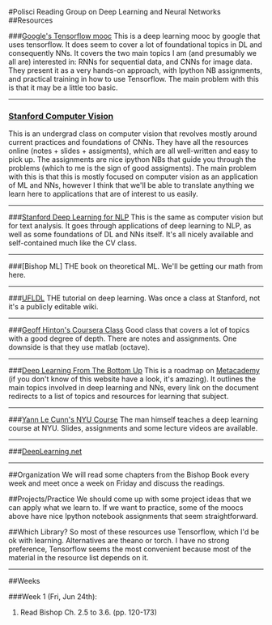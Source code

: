 #Polisci Reading Group on Deep Learning and Neural Networks
##Resources

###[Google's Tensorflow mooc](https://classroom.udacity.com/courses/ud730/lessons/6370362152/concepts/63798118150923)
This is a deep learning mooc by google that uses tensorflow. It does seem to cover a lot of foundational topics in DL and consequently NNs. It covers the two main topics I am (and presumably we all are) interested in: RNNs for sequential data, and CNNs for image data. They present it as a very hands-on approach, with Ipython NB assignments, and practical training in how to use Tensorflow. 
The main problem with this is that it may be a little too basic. 

***

### [Stanford Computer Vision ](http://cs231n.stanford.edu/syllabus.html)
This is an undergrad class on computer vision that revolves mostly around current practices and foundations of CNNs. They have all the resources online (notes + slides + assigments), which are all well-written and easy to pick up. The assignments are nice ipython NBs that guide you through the problems (which to me is the sign of good assigments).
The main problem with this is that this is mostly focused on computer vision as an application of ML and NNs, however I think that we'll be able to translate anything we learn here to applications that are of interest to us easily.

***

###[Stanford  Deep Learning for NLP](http://cs224d.stanford.edu/index.html)
This is the same as computer vision but for text analysis. It goes through applications of deep learning to NLP, as well as some foundations of DL  and NNs itself. It's all nicely available and self-contained much like the CV class. 

***

###[Bishop ML]
THE book on theoretical ML. We'll be getting our math from here. 

***

###[UFLDL](http://ufldl.stanford.edu/wiki/index.php/UFLDL_Tutorial)
THE tutorial on deep learning. Was once a class at Stanford, not it's a publicly editable wiki. 


***

###[Geoff Hinton's Coursera Class](https://class.coursera.org/neuralnets-2012-001)
Good class that covers a lot of topics with a good degree of depth. There are notes and assignments.  One downside is that they use matlab (octave).

***

###[Deep Learning From The Bottom Up](http://www.metacademy.org/roadmaps/rgrosse/deep_learning)
This is a roadmap on [Metacademy](http://www.metacademy.org/) (if you don't know of this website have a look, it's amazing). It outlines the main topics involved in deep learning and NNs, every link on the document redirects to a list of topics and resources for learning that subject. 

***

###[Yann Le Cunn's NYU Course](http://cilvr.cs.nyu.edu/doku.php?id=deeplearning:slides:start#week_1)
The man himself teaches a deep learning course at NYU. Slides, assignments and some lecture videos are available. 

***

###[DeepLearning.net](http://deeplearning.net/tutorial/)

***
	
##Organization
We will read some chapters from the Bishop Book every week and meet once a week on Friday and discuss the readings.

##Projects/Practice
We should come up with some project ideas that we can apply what we learn to.  If we want to practice, some of the moocs above have nice Ipython notebook assignments that seem straightforward. 

##Which Library?
So most of these resources use Tensorflow, which I'd be ok with learning. Alternatives are theano or torch. I have no strong preference, Tensorflow seems the most convenient because most of the material in the resource list depends on it. 

***
##Weeks

###Week 1 (Fri, Jun 24th):
1. Read Bishop Ch. 2.5 to 3.6. (pp. 120-173)
	